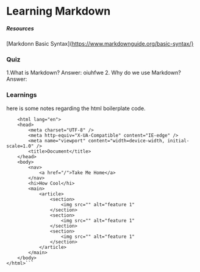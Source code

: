 # Learning Markdown

##### Resources
[Markdonn Basic Syntax]{https://www.markdownguide.org/basic-syntax/}

### Quiz
1.What is Markdown?
    Answer: oiuhfwe
2. Why do we use Markdown?
    Answer:

### Learnings
here is some notes regarding the html boilerplate code. 


```<!DOCTYPE html>
    <html lang="en">
	<head>
		<meta charset="UTF-8" />
		<meta http-equiv="X-UA-Compatible" content="IE-edge" />
		<meta name="viewport" content="width=device-width, initial-scale=1.0" />
		<title>Document</title>
	</head>
	<body>
		<nav>
			<a href="/">Take Me Home</a>
		</nav>
		<hi>How Cool</hi>
		<main>
			<article>
				<section>
					<img src="" alt="feature 1"
				</section>
				<section>
					<img src="" alt="feature 1"
				</section>
				<section>
					<img src="" alt="feature 1"
				</section>
			</article>
		</main>
	</body>
</html>```
